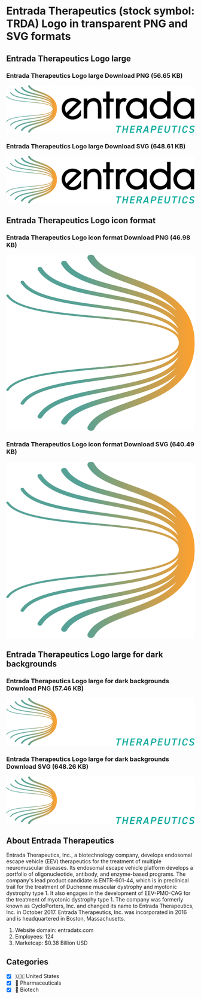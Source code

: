 # Entrada Therapeutics (stock symbol: TRDA) Logo in transparent PNG and SVG formats

## Entrada Therapeutics Logo large

### Entrada Therapeutics Logo large Download PNG (56.65 KB)

![Entrada Therapeutics Logo large Download PNG (56.65 KB)](/img/orig/TRDA_BIG-0918bd7c.png)

### Entrada Therapeutics Logo large Download SVG (648.61 KB)

![Entrada Therapeutics Logo large Download SVG (648.61 KB)](/img/orig/TRDA_BIG-56cb3f42.svg)

## Entrada Therapeutics Logo icon format

### Entrada Therapeutics Logo icon format Download PNG (46.98 KB)

![Entrada Therapeutics Logo icon format Download PNG (46.98 KB)](/img/orig/TRDA-0a5eb431.png)

### Entrada Therapeutics Logo icon format Download SVG (640.49 KB)

![Entrada Therapeutics Logo icon format Download SVG (640.49 KB)](/img/orig/TRDA-caa8f893.svg)

## Entrada Therapeutics Logo large for dark backgrounds

### Entrada Therapeutics Logo large for dark backgrounds Download PNG (57.46 KB)

![Entrada Therapeutics Logo large for dark backgrounds Download PNG (57.46 KB)](/img/orig/TRDA_BIG.D-c7aba1fa.png)

### Entrada Therapeutics Logo large for dark backgrounds Download SVG (648.26 KB)

![Entrada Therapeutics Logo large for dark backgrounds Download SVG (648.26 KB)](/img/orig/TRDA_BIG.D-77be23e0.svg)

## About Entrada Therapeutics

Entrada Therapeutics, Inc., a biotechnology company, develops endosomal escape vehicle (EEV) therapeutics for the treatment of multiple neuromuscular diseases. Its endosomal escape vehicle platform develops a portfolio of oligonucleotide, antibody, and enzyme-based programs. The company's lead product candidate is ENTR-601-44, which is in preclinical trail for the treatment of Duchenne muscular dystrophy and myotonic dystrophy type 1. It also engages in the development of EEV-PMO-CAG for the treatment of myotonic dystrophy type 1. The company was formerly known as CycloPorters, Inc. and changed its name to Entrada Therapeutics, Inc. in October 2017. Entrada Therapeutics, Inc. was incorporated in 2016 and is headquartered in Boston, Massachusetts.

1. Website domain: entradatx.com
2. Employees: 124
3. Marketcap: $0.38 Billion USD


## Categories
- [x] 🇺🇸 United States
- [x] 💊 Pharmaceuticals
- [x] 🧬 Biotech
